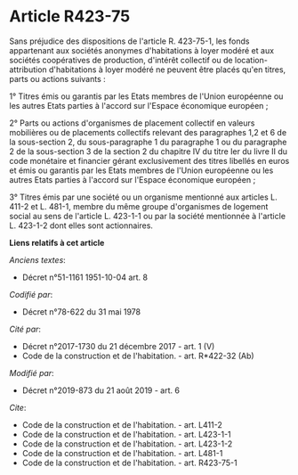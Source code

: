 # Article R423-75

Sans préjudice des dispositions de l'article R. 423-75-1, les fonds appartenant aux sociétés anonymes d'habitations à loyer
modéré et aux sociétés coopératives de production, d'intérêt collectif ou de location-attribution d'habitations à loyer
modéré ne peuvent être placés qu'en titres, parts ou actions suivants :

1° Titres émis ou garantis par les Etats membres de l'Union européenne ou les autres Etats parties à l'accord sur l'Espace
économique européen ;

2° Parts ou actions d'organismes de placement collectif en valeurs mobilières ou de placements collectifs relevant des
paragraphes 1,2 et 6 de la sous-section 2, du sous-paragraphe 1 du paragraphe 1 ou du paragraphe 2 de la sous-section 3 de la
section 2 du chapitre IV du titre Ier du livre II du code monétaire et financier gérant exclusivement des titres libellés en
euros et émis ou garantis par les Etats membres de l'Union européenne ou les autres Etats parties à l'accord sur l'Espace
économique européen ;

3° Titres émis par une société ou un organisme mentionné aux articles L. 411-2 et L. 481-1, membre du même groupe
d'organismes de logement social au sens de l'article L. 423-1-1 ou par la société mentionnée à l'article L. 423-1-2 dont
elles sont actionnaires.

**Liens relatifs à cet article**

_Anciens textes_:

  - Décret n°51-1161 1951-10-04 art. 8

_Codifié par_:

  - Décret n°78-622 du 31 mai 1978

_Cité par_:

  - Décret n°2017-1730 du 21 décembre 2017 - art. 1 (V)
  - Code de la construction et de l'habitation. - art. R*422-32 (Ab)

_Modifié par_:

  - Décret n°2019-873 du 21 août 2019 - art. 6

_Cite_:

  - Code de la construction et de l'habitation. - art. L411-2
  - Code de la construction et de l'habitation. - art. L423-1-1
  - Code de la construction et de l'habitation. - art. L423-1-2
  - Code de la construction et de l'habitation. - art. L481-1
  - Code de la construction et de l'habitation. - art. R423-75-1
